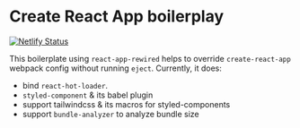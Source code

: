 # Create React App boilerplay

[![Netlify Status](https://api.netlify.com/api/v1/badges/edb328da-b301-4be4-ba1a-2fac668d034e/deploy-status)](https://app.netlify.com/sites/cra-rewired-boilerplate/deploys)

This boilerplate using `react-app-rewired` helps to override `create-react-app` webpack config without running `eject`. Currently, it does:

- bind `react-hot-loader`.
- `styled-component` & its babel plugin
- support tailwindcss & its macros for styled-components
- support `bundle-analyzer` to analyze bundle size
